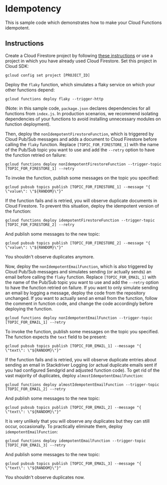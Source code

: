 # Idempotency

This is sample code which demonstrates how to make your Cloud Functions
idempotent.

## Instructions

Create a Cloud Firestore project by following
[these instructions](https://firebase.google.com/docs/firestore/quickstart#create_a_project)
or use a project in which you have already used Cloud Firestore. Set this
project in Cloud SDK:

```
gcloud config set project [PROJECT_ID]
```

Deploy the `flaky` function, which simulates a flaky service on which your other
functions depend:

```
gcloud functions deploy flaky --trigger-http
```

(Note: in this sample code, `package.json` declares dependencies for all
functions from `index.js`. In production scenarios, we recommend isolating
dependencies of your functions to avoid installing unnecessary modules on
function deployment).

Then, deploy the `nonIdempotentFirestoreFunction`, which is triggered by Cloud
Pub/Sub messages and adds a document to Cloud Firestore before calling the
`flaky` function. Replace `[TOPIC_FOR_FIRESTORE_1]` with the name of the Pub/Sub
topic you want to use and add the `--retry` option to have the function retried
on failure:

```
gcloud functions deploy nonIdempotentFirestoreFunction --trigger-topic [TOPIC_FOR_FIRESTORE_1] --retry
```

To invoke the function, publish some messages on the topic you specified:

```
gcloud pubsub topics publish [TOPIC_FOR_FIRESTORE_1] --message "{ \"value\": \"${RANDOM}\"}"
```

If the function fails and is retried, you will observe duplicate documents in
Cloud Firestore. To prevent this situation, deploy the idempotent version of the
function:

```
gcloud functions deploy idempotentFirestoreFunction --trigger-topic [TOPIC_FOR_FIRESTORE_2] --retry
```

And publish some messages to the new topic:

```
gcloud pubsub topics publish [TOPIC_FOR_FIRESTORE_2] --message "{ \"value\": \"${RANDOM}\"}"
```

You shouldn't observe duplicates anymore.

Now, deploy the `nonIdempotentEmailFunction`, which is also triggered by Cloud
Pub/Sub messages and simulates sending (or actually sends) an email before
calling the `flaky` function. Replace `[TOPIC_FOR_EMAIL_1]` with the name of the
Pub/Sub topic you want to use and add the `--retry` option to have the function
retried on failure. If you want to only simulate sending an email by logging a
message, deploy the code from the repository unchanged. If you want to actually
send an email from the function, follow the comment in function code, and change
the code accordingly before deploying the function.

```
gcloud functions deploy nonIdempotentEmailFunction --trigger-topic [TOPIC_FOR_EMAIL_1] --retry
```

To invoke the function, publish some messages on the topic you specified. The
function expects the `text` field to be present:

```
gcloud pubsub topics publish [TOPIC_FOR_EMAIL_1] --message "{ \"text\": \"${RANDOM}\"}"
```

If the function fails and is retried, you will observe duplicate entries about
sending an email in Stackdriver Logging (or actual duplicate emails sent if you
had configured Sendgrid and adjusted function code). To get rid of the vast
majority of duplicates, deploy `almostIdempotentEmailFunction`:

```
gcloud functions deploy almostIdempotentEmailFunction --trigger-topic [TOPIC_FOR_EMAIL_2] --retry
```

And publish some messages to the new topic:

```
gcloud pubsub topics publish [TOPIC_FOR_EMAIL_2] --message "{ \"text\": \"${RANDOM}\"}"
```

It is very unlikely that you will observe any duplicates but they can still
occur, occasionally. To practically eliminate them, deploy
`idempotentEmailFunction`:

```
gcloud functions deploy idempotentEmailFunction --trigger-topic [TOPIC_FOR_EMAIL_3] --retry
```

And publish some messages to the new topic:

```
gcloud pubsub topics publish [TOPIC_FOR_EMAIL_3] --message "{ \"text\": \"${RANDOM}\"}"
```

You shouldn't observe duplicates now.

